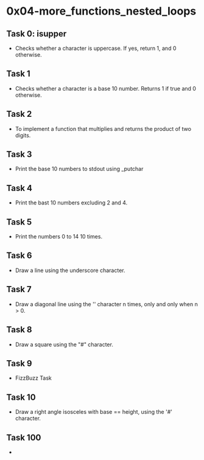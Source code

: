 # 0x04-more_functions_nested_loops

## Task 0: isupper
* Checks whether a character is uppercase. If yes, return 1, and 0 otherwise.

## Task 1
* Checks whether a character is a base 10 number. Returns 1 if true and 0 otherwise.

## Task 2
* To implement a function that multiplies and returns the product of two digits.

## Task 3
* Print the base 10 numbers to stdout using _putchar

## Task 4
* Print the bast 10 numbers excluding 2 and 4.

## Task 5
* Print the numbers 0 to 14 10 times.

## Task 6
* Draw a line using the underscore character.

## Task 7
* Draw a diagonal line using the '\' character n times, only and only when n > 0.

## Task 8
* Draw a square using the "#" character.

## Task 9
* FizzBuzz Task

## Task 10
* Draw a right angle isosceles with base == height, using the '#' character.

## Task 100
* 
